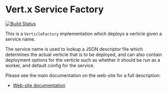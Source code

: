 # Vert.x Service Factory

[![Build Status](https://vertx.ci.cloudbees.com/buildStatus/icon?job=vert.x3-service-factory)](https://vertx.ci.cloudbees.com/view/vert.x-3/job/vert.x3-service-factory/)

This is a `VerticleFactory` implementation which deploys a verticle given a service name.

The service name is used to lookup a JSON descriptor file which determines the actual verticle that is to be deployed,
and can also contain deployment options for the verticle such as whether it should be run as a worker, and default
config for the service.

Please see the main documentation on the web-site for a full description:

* [Web-site documentation](https://vertx.io/docs/vertx-service-factory/java/)
